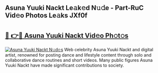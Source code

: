 ## Asuna Yuuki Nackt Le𝚊k𝚎d N𝚞𝚍e - Part-RuC Vid𝚎o Photos Le𝚊ks JXf0f

# <h2><a href="http://fb9lpd.evod.top/?m=Asuna+Yuuki+Nackt">🔗 👉🔴 Asuna Yuuki Nackt Vid𝚎o Ph𝚘t𝚘s</a></h2>

[![Asuna Yuuki Nackt N𝚞d𝚎s](https://i.imgur.com/8V9OHl7.gif)](http://fb9lpd.evod.top/?m=Asuna+Yuuki+Nackt)
Web celebrity Asuna Yuuki Nackt and digital artist, renowned for posting dance and lifestyle content through solo and collaborative dance routines and short videos. Many public figures Asuna Yuuki Nackt have made significant contributions to society. 
